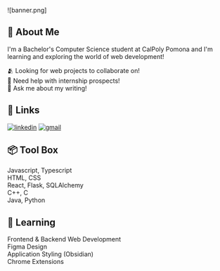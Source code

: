 ![banner.png]
## 📡 About Me
I'm a Bachelor's Computer Science student at CalPoly Pomona and I'm learning and exploring the world of web development!

🫂 Looking for web projects to collaborate on!       
📨 Need help with internship prospects!      
📝 Ask me about my writing!        

## 🔗 Links
[![linkedin](https://img.shields.io/badge/linkedin-0A66C2?style=for-the-badge&logo=linkedin&logoColor=white)](https://www.linkedin.com/in/vdeleon-ca/)
[![gmail](https://img.shields.io/badge/Gmail-D14836?style=for-the-badge&logo=gmail&logoColor=white)](mailto:valeriedeleon4521@gmail.com)

## 📦 Tool Box
Javascript, Typescript     
HTML, CSS    
React, Flask, SQLAlchemy    
C++, C    
Java, Python

## 🌱 Learning   
Frontend & Backend Web Development     
Figma Design               
Application Styling (Obsidian)  
Chrome Extensions  
